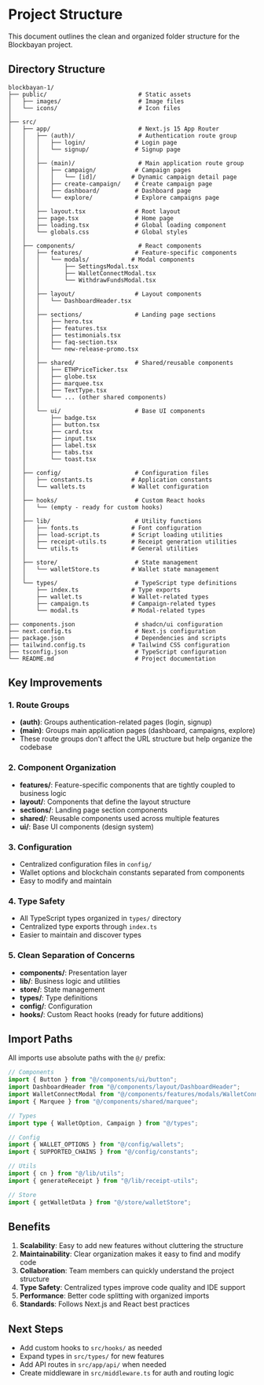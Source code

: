 # Project Structure

This document outlines the clean and organized folder structure for the Blockbayan project.

## Directory Structure

```
blockbayan-1/
├── public/                          # Static assets
│   ├── images/                      # Image files
│   └── icons/                       # Icon files
│
├── src/
│   ├── app/                         # Next.js 15 App Router
│   │   ├── (auth)/                  # Authentication route group
│   │   │   ├── login/              # Login page
│   │   │   └── signup/             # Signup page
│   │   │
│   │   ├── (main)/                  # Main application route group
│   │   │   ├── campaign/           # Campaign pages
│   │   │   │   └── [id]/          # Dynamic campaign detail page
│   │   │   ├── create-campaign/    # Create campaign page
│   │   │   ├── dashboard/          # Dashboard page
│   │   │   └── explore/            # Explore campaigns page
│   │   │
│   │   ├── layout.tsx              # Root layout
│   │   ├── page.tsx                # Home page
│   │   ├── loading.tsx             # Global loading component
│   │   └── globals.css             # Global styles
│   │
│   ├── components/                  # React components
│   │   ├── features/               # Feature-specific components
│   │   │   └── modals/            # Modal components
│   │   │       ├── SettingsModal.tsx
│   │   │       ├── WalletConnectModal.tsx
│   │   │       └── WithdrawFundsModal.tsx
│   │   │
│   │   ├── layout/                 # Layout components
│   │   │   └── DashboardHeader.tsx
│   │   │
│   │   ├── sections/               # Landing page sections
│   │   │   ├── hero.tsx
│   │   │   ├── features.tsx
│   │   │   ├── testimonials.tsx
│   │   │   ├── faq-section.tsx
│   │   │   └── new-release-promo.tsx
│   │   │
│   │   ├── shared/                 # Shared/reusable components
│   │   │   ├── ETHPriceTicker.tsx
│   │   │   ├── globe.tsx
│   │   │   ├── marquee.tsx
│   │   │   ├── TextType.tsx
│   │   │   └── ... (other shared components)
│   │   │
│   │   └── ui/                     # Base UI components
│   │       ├── badge.tsx
│   │       ├── button.tsx
│   │       ├── card.tsx
│   │       ├── input.tsx
│   │       ├── label.tsx
│   │       ├── tabs.tsx
│   │       └── toast.tsx
│   │
│   ├── config/                     # Configuration files
│   │   ├── constants.ts           # Application constants
│   │   └── wallets.ts             # Wallet configuration
│   │
│   ├── hooks/                      # Custom React hooks
│   │   └── (empty - ready for custom hooks)
│   │
│   ├── lib/                        # Utility functions
│   │   ├── fonts.ts               # Font configuration
│   │   ├── load-script.ts         # Script loading utilities
│   │   ├── receipt-utils.ts       # Receipt generation utilities
│   │   └── utils.ts               # General utilities
│   │
│   ├── store/                      # State management
│   │   └── walletStore.ts         # Wallet state management
│   │
│   └── types/                      # TypeScript type definitions
│       ├── index.ts               # Type exports
│       ├── wallet.ts              # Wallet-related types
│       ├── campaign.ts            # Campaign-related types
│       └── modal.ts               # Modal-related types
│
├── components.json                 # shadcn/ui configuration
├── next.config.ts                  # Next.js configuration
├── package.json                    # Dependencies and scripts
├── tailwind.config.ts             # Tailwind CSS configuration
├── tsconfig.json                   # TypeScript configuration
└── README.md                       # Project documentation
```

## Key Improvements

### 1. Route Groups

- **(auth)**: Groups authentication-related pages (login, signup)
- **(main)**: Groups main application pages (dashboard, campaigns, explore)
- These route groups don't affect the URL structure but help organize the codebase

### 2. Component Organization

- **features/**: Feature-specific components that are tightly coupled to business logic
- **layout/**: Components that define the layout structure
- **sections/**: Landing page section components
- **shared/**: Reusable components used across multiple features
- **ui/**: Base UI components (design system)

### 3. Configuration

- Centralized configuration files in `config/`
- Wallet options and blockchain constants separated from components
- Easy to modify and maintain

### 4. Type Safety

- All TypeScript types organized in `types/` directory
- Centralized type exports through `index.ts`
- Easier to maintain and discover types

### 5. Clean Separation of Concerns

- **components/**: Presentation layer
- **lib/**: Business logic and utilities
- **store/**: State management
- **types/**: Type definitions
- **config/**: Configuration
- **hooks/**: Custom React hooks (ready for future additions)

## Import Paths

All imports use absolute paths with the `@/` prefix:

```typescript
// Components
import { Button } from "@/components/ui/button";
import DashboardHeader from "@/components/layout/DashboardHeader";
import WalletConnectModal from "@/components/features/modals/WalletConnectModal";
import { Marquee } from "@/components/shared/marquee";

// Types
import type { WalletOption, Campaign } from "@/types";

// Config
import { WALLET_OPTIONS } from "@/config/wallets";
import { SUPPORTED_CHAINS } from "@/config/constants";

// Utils
import { cn } from "@/lib/utils";
import { generateReceipt } from "@/lib/receipt-utils";

// Store
import { getWalletData } from "@/store/walletStore";
```

## Benefits

1. **Scalability**: Easy to add new features without cluttering the structure
2. **Maintainability**: Clear organization makes it easy to find and modify code
3. **Collaboration**: Team members can quickly understand the project structure
4. **Type Safety**: Centralized types improve code quality and IDE support
5. **Performance**: Better code splitting with organized imports
6. **Standards**: Follows Next.js and React best practices

## Next Steps

- Add custom hooks to `src/hooks/` as needed
- Expand types in `src/types/` for new features
- Add API routes in `src/app/api/` when needed
- Create middleware in `src/middleware.ts` for auth and routing logic
